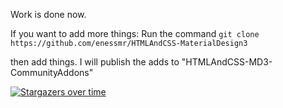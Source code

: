 Work is done now.

If you want to add more things:
Run the command  ```git clone https://github.com/enessmr/HTMLAndCSS-MaterialDesign3```

then add things. I will publish the adds to "HTMLAndCSS-MD3-CommunityAddons"

[![Stargazers over time](https://starchart.cc/enessmr/HTMLAndCSS-MaterialDesign3.svg?variant=adaptive)](https://starchart.cc/enessmr/HTMLAndCSS-MaterialDesign3)
